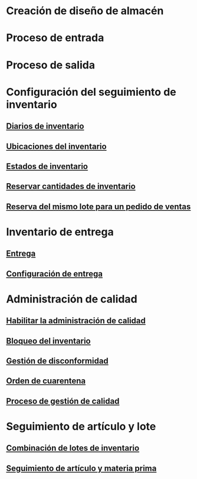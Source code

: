 # Creación de diseño de almacén
# Proceso de entrada
# Proceso de salida
# Configuración del seguimiento de inventario
## [Diarios de inventario](inventory-journals.md)
## [Ubicaciones del inventario](inventory-locations.md)
## [Estados de inventario](inventory-statuses.md)
## [Reservar cantidades de inventario](reserve-inventory-quantities.md)
## [Reserva del mismo lote para un pedido de ventas](../sales-marketing/reserve-same-batch-sales-order.md)
# Inventario de entrega
## [Entrega](consignment.md)
## [Configuración de entrega](set-up-consignment.md)
# Administración de calidad
## [Habilitar la administración de calidad](enable-quality-management.md)
## [Bloqueo del inventario](inventory-blocking.md)
## [Gestión de disconformidad](enable-nonconformance-management.md)
## [Orden de cuarentena](quarantine-orders.md)
## [Proceso de gestión de calidad](quality-management-processes.md)
# Seguimiento de artículo y lote
## [Combinación de lotes de inventario](merge-inventory-batches.md)
## [Seguimiento de artículo y materia prima](trace-items-raw-materials-inventory-production-sales.md)
